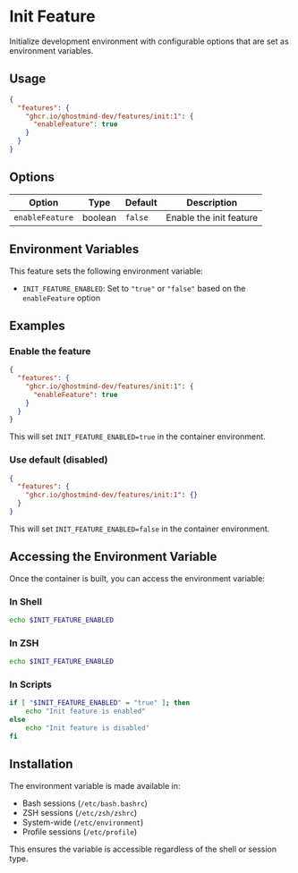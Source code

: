 # Init Feature

Initialize development environment with configurable options that are set as environment variables.

## Usage

```json
{
  "features": {
    "ghcr.io/ghostmind-dev/features/init:1": {
      "enableFeature": true
    }
  }
}
```

## Options

| Option          | Type    | Default | Description             |
| --------------- | ------- | ------- | ----------------------- |
| `enableFeature` | boolean | `false` | Enable the init feature |

## Environment Variables

This feature sets the following environment variable:

- `INIT_FEATURE_ENABLED`: Set to `"true"` or `"false"` based on the `enableFeature` option

## Examples

### Enable the feature

```json
{
  "features": {
    "ghcr.io/ghostmind-dev/features/init:1": {
      "enableFeature": true
    }
  }
}
```

This will set `INIT_FEATURE_ENABLED=true` in the container environment.

### Use default (disabled)

```json
{
  "features": {
    "ghcr.io/ghostmind-dev/features/init:1": {}
  }
}
```

This will set `INIT_FEATURE_ENABLED=false` in the container environment.

## Accessing the Environment Variable

Once the container is built, you can access the environment variable:

### In Shell

```bash
echo $INIT_FEATURE_ENABLED
```

### In ZSH

```zsh
echo $INIT_FEATURE_ENABLED
```

### In Scripts

```bash
if [ "$INIT_FEATURE_ENABLED" = "true" ]; then
    echo "Init feature is enabled"
else
    echo "Init feature is disabled"
fi
```

## Installation

The environment variable is made available in:

- Bash sessions (`/etc/bash.bashrc`)
- ZSH sessions (`/etc/zsh/zshrc`)
- System-wide (`/etc/environment`)
- Profile sessions (`/etc/profile`)

This ensures the variable is accessible regardless of the shell or session type.
